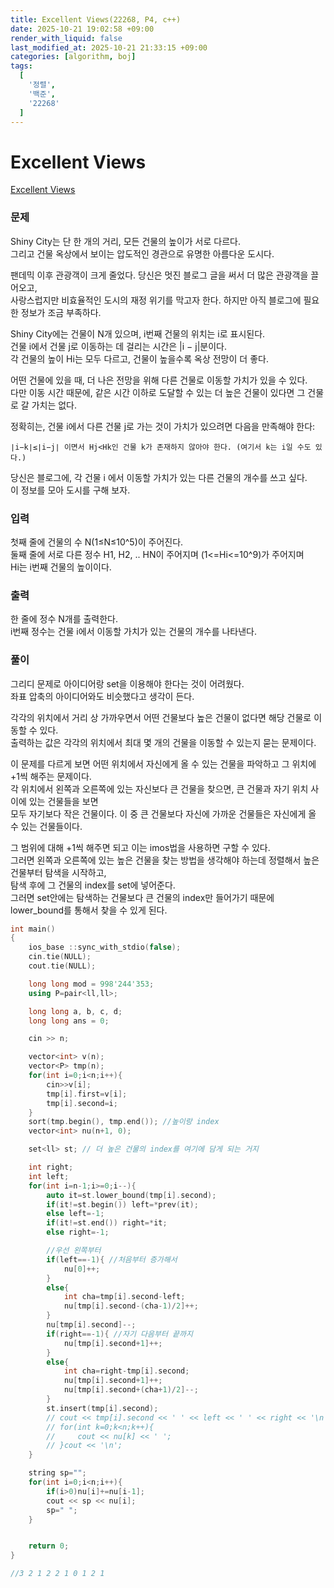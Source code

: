 ```yaml
---
title: Excellent Views(22268, P4, c++)
date: 2025-10-21 19:02:58 +09:00
render_with_liquid: false
last_modified_at: 2025-10-21 21:33:15 +09:00
categories: [algorithm, boj]
tags:
  [
    '정렬',
    '백준',                  
    '22268'
  ]
---
```

# **Excellent Views**

[Excellent Views](https://www.acmicpc.net/problem/22268)

### 문제 
Shiny City는 단 한 개의 거리, 모든 건물의 높이가 서로 다르다.<br>
그리고 건물 옥상에서 보이는 압도적인 경관으로 유명한 아름다운 도시다.

팬데믹 이후 관광객이 크게 줄었다. 당신은 멋진 블로그 글을 써서 더 많은 관광객을 끌어오고,<br>
사랑스럽지만 비효율적인 도시의 재정 위기를 막고자 한다. 하지만 아직 블로그에 필요한 정보가 조금 부족하다.

Shiny City에는 건물이 N개 있으며, i번째 건물의 위치는 i로 표시된다.<br>
건물 i에서 건물 j로 이동하는 데 걸리는 시간은 |i − j|분이다.<br>
각 건물의 높이 Hi는 모두 다르고, 건물이 높을수록 옥상 전망이 더 좋다.

어떤 건물에 있을 때, 더 나은 전망을 위해 다른 건물로 이동할 가치가 있을 수 있다.<br>
다만 이동 시간 때문에, 같은 시간 이하로 도달할 수 있는 더 높은 건물이 있다면 그 건물로 갈 가치는 없다.

정확히는, 건물 i에서 다른 건물 j로 가는 것이 가치가 있으려면 다음을 만족해야 한다:<br>
```
∣i−k∣≤∣i−j∣ 이면서 Hj<Hk인 건물 k가 존재하지 않아야 한다. (여기서 k는 i일 수도 있다.)
```
당신은 블로그에, 각 건물 i 에서 이동할 가치가 있는 다른 건물의 개수를 쓰고 싶다.<br>
이 정보를 모아 도시를 구해 보자.

### 입력
첫째 줄에 건물의 수 N(1≤N≤10^5)이 주어진다.<br>
둘째 줄에 서로 다른 정수 H1, H2, .. HN이 주어지며 (1<=Hi<=10^9)가 주어지며<br>
Hi는 i번째 건물의 높이이다.<br>

### 출력
한 줄에 정수 N개를 출력한다.<br>
i번째 정수는 건물 i에서 이동할 가치가 있는 건물의 개수를 나타낸다.

### 풀이
그리디 문제로 아이디어랑 set을 이용해야 한다는 것이 어려웠다.<br>
좌표 압축의 아이디어와도 비슷했다고 생각이 든다.<br>

각각의 위치에서 거리 상 가까우면서 어떤 건물보다 높은 건물이 없다면 해당 건물로 이동할 수 있다.<br>
출력하는 값은 각각의 위치에서 최대 몇 개의 건물을 이동할 수 있는지 묻는 문제이다.

이 문제를 다르게 보면 어떤 위치에서 자신에게 올 수 있는 건물을 파악하고 그 위치에 +1씩 해주는 문제이다.<br>
각 위치에서 왼쪽과 오른쪽에 있는 자신보다 큰 건물을 찾으면, 큰 건물과 자기 위치 사이에 있는 건물들을 보면<br>
모두 자기보다 작은 건물이다. 이 중 큰 건물보다 자신에 가까운 건물들은 자신에게 올 수 있는 건물들이다.<br>

그 범위에 대해 +1씩 해주면 되고 이는 imos법을 사용하면 구할 수 있다.<br>
그러면 왼쪽과 오른쪽에 있는 높은 건물을 찾는 방법을 생각해야 하는데 정렬해서 높은 건물부터 탐색을 시작하고,<br>
탐색 후에 그 건물의 index를 set에 넣어준다.<br>
그러면 set안에는 탐색하는 건물보다 큰 건물의 index만 들어가기 때문에 lower_bound를 통해서 찾을 수 있게 된다.

```c++
int main()
{
    ios_base ::sync_with_stdio(false);
    cin.tie(NULL);
    cout.tie(NULL);

    long long mod = 998'244'353;
    using P=pair<ll,ll>;

    long long a, b, c, d;
    long long ans = 0;

    cin >> n;

    vector<int> v(n);
    vector<P> tmp(n);
    for(int i=0;i<n;i++){
        cin>>v[i];
        tmp[i].first=v[i];
        tmp[i].second=i;
    }
    sort(tmp.begin(), tmp.end()); //높이랑 index
    vector<int> nu(n+1, 0);

    set<ll> st; // 더 높은 건물의 index를 여기에 담게 되는 거지

    int right;
    int left;
    for(int i=n-1;i>=0;i--){
        auto it=st.lower_bound(tmp[i].second);
        if(it!=st.begin()) left=*prev(it);
        else left=-1;
        if(it!=st.end()) right=*it;
        else right=-1;

        //우선 왼쪽부터
        if(left==-1){ //처음부터 증가해서
            nu[0]++;
        }
        else{
            int cha=tmp[i].second-left;
            nu[tmp[i].second-(cha-1)/2]++;
        }
        nu[tmp[i].second]--;
        if(right==-1){ //자기 다음부터 끝까지
            nu[tmp[i].second+1]++;
        }
        else{
            int cha=right-tmp[i].second;
            nu[tmp[i].second+1]++;
            nu[tmp[i].second+(cha+1)/2]--;
        }
        st.insert(tmp[i].second); 
        // cout << tmp[i].second << ' ' << left << ' ' << right << '\n';
        // for(int k=0;k<n;k++){
        //     cout << nu[k] << ' ';
        // }cout << '\n';
    }

    string sp="";
    for(int i=0;i<n;i++){
        if(i>0)nu[i]+=nu[i-1];
        cout << sp << nu[i];
        sp=" ";
    }


    return 0;
}

//3 2 1 2 2 1 0 1 2 1
```